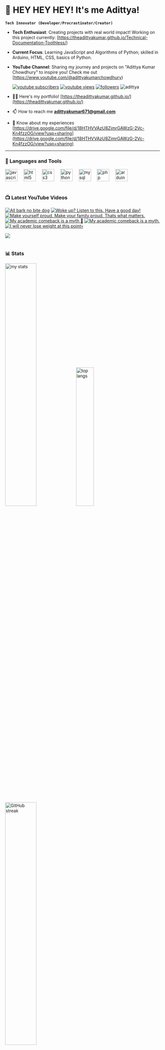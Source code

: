 # 👑 HEY HEY HEY! It's me Adittya!

**`Tech Innovator (Developer/Procrastinator/Creator)`**

- **Tech Enthusiast**: Creating projects with real world impact! Working on this project currently: [https://theadittyakumar.github.io/Technical-Documentation-Toothless/)
- **Current Focus**: Learning JavaScript and Algorithms of Python; skilled in Arduino, HTML, CSS, basics of Python.
- **YouTube Channel**: Sharing my journey and projects on "Adittya Kumar Chowdhury" to inspire you! Check me out [https://www.youtube.com/@adittyakumarchowdhury) 

   <p align="left">
      <a href="https://www.youtube.com/channel/UCu68HfYtlcXFI7kNhnSdspA?sub_confirmation=1">
         <img alt="youtube subscribers" title="Subscribe to my YouTube channel" src="https://custom-icon-badges.demolab.com/youtube/channel/subscribers/UCu68HfYtlcXFI7kNhnSdspA?color=%23E05D44&label=SUBSCRIBE&logo=video&logoColor=white&style=for-the-badge&labelColor=CE4630"/></a> 
      <a href="https://www.youtube.com/c/adittyakumarchowdhury">
         <img alt="youtube views" title="YouTube views" src="https://custom-icon-badges.demolab.com/youtube/channel/views/UCu68HfYtlcXFI7kNhnSdspA?color=%23E1AD0E&logo=eye&logoColor=white&style=for-the-badge&labelColor=C79600"/></a> 
      <a href="https://github.com/TheAdittyaKumar?tab=followers">
         <img alt="followers" title="Follow me on Github" src="https://custom-icon-badges.demolab.com/github/followers/TheAdittyaKumar?color=236ad3&labelColor=1155ba&style=for-the-badge&logo=person-add&label=Follow&logoColor=white"/></a>
      <img src="https://komarev.com/ghpvc/?username=TheAdittyaKumar&label=Profile%20views&color=0e75b6&style=flat" alt="adittya" />
   </p>


- 👨‍💻 Here's my portfolio! [https://theadittyakumar.github.io/](https://theadittyakumar.github.io/)

- 📫 How to reach me **adittyakumar671@gmail.com**

- 📄 Know about my experiences [https://drive.google.com/file/d/18HTHVVAzU8ZimrGAWzG-2Vc-Kn4fzzOG/view?usp=sharing](https://drive.google.com/file/d/18HTHVVAzU8ZimrGAWzG-2Vc-Kn4fzzOG/view?usp=sharing)

---

### 🧰 Languages and Tools

<div align="left">
  <img src="https://cdn.jsdelivr.net/gh/devicons/devicon/icons/javascript/javascript-original.svg" height="40" alt="javascript logo"  />
  <img width="12" />
  <img src="https://cdn.jsdelivr.net/gh/devicons/devicon/icons/html5/html5-original.svg" height="40" alt="html5 logo"  />
  <img width="12" />
  <img src="https://cdn.jsdelivr.net/gh/devicons/devicon/icons/css3/css3-original.svg" height="40" alt="css3 logo"  />
  <img width="12" />
  <img src="https://cdn.jsdelivr.net/gh/devicons/devicon/icons/python/python-original.svg" height="40" alt="python logo"  />
  <img width="12" />
  <img src="https://cdn.jsdelivr.net/gh/devicons/devicon/icons/mysql/mysql-original.svg" height="40" alt="mysql logo"  />
  <img width="12" />
  <img src="https://cdn.jsdelivr.net/gh/devicons/devicon/icons/php/php-original.svg" height="40" alt="php logo"  />
  <img width="12" />
  <img src="https://cdn.jsdelivr.net/gh/devicons/devicon/icons/arduino/arduino-original.svg" height="40" alt="arduino logo"  />
</div>


#

### 📺 Latest YouTube Videos

<!-- BEGIN YOUTUBE-CARDS -->
[![All bark no bite dog](https://ytcards.demolab.com/?id=9LyUYWOEHXg&title=All+bark+no+bite+dog&lang=en&timestamp=1745031002&background_color=%230d1117&title_color=%23ffffff&stats_color=%23dedede&max_title_lines=1&width=250&border_radius=5 "All bark no bite dog")](https://www.youtube.com/watch?v=9LyUYWOEHXg)
[![Woke up? Listen to this. Have a good day!](https://ytcards.demolab.com/?id=7dvYvodHaiI&title=Woke+up%3F+Listen+to+this.+Have+a+good+day%21&lang=en&timestamp=1745008405&background_color=%230d1117&title_color=%23ffffff&stats_color=%23dedede&max_title_lines=1&width=250&border_radius=5 "Woke up? Listen to this. Have a good day!")](https://www.youtube.com/watch?v=7dvYvodHaiI)
[![Make yourself proud. Make your family proud. Thats what matters.](https://ytcards.demolab.com/?id=UY-XzdQlB1k&title=Make+yourself+proud.+Make+your+family+proud.+Thats+what+matters.&lang=en&timestamp=1744993635&background_color=%230d1117&title_color=%23ffffff&stats_color=%23dedede&max_title_lines=1&width=250&border_radius=5 "Make yourself proud. Make your family proud. Thats what matters.")](https://www.youtube.com/watch?v=UY-XzdQlB1k)
[![My academic comeback is a myth 🙈](https://ytcards.demolab.com/?id=4JGQ_yVwRzw&title=My+academic+comeback+is+a+myth+%F0%9F%99%88&lang=en&timestamp=1744986987&background_color=%230d1117&title_color=%23ffffff&stats_color=%23dedede&max_title_lines=1&width=250&border_radius=5 "My academic comeback is a myth 🙈")](https://www.youtube.com/watch?v=4JGQ_yVwRzw)
[![My academic comeback is a myth.](https://ytcards.demolab.com/?id=YzoBqDkDpHQ&title=My+academic+comeback+is+a+myth.&lang=en&timestamp=1744977878&background_color=%230d1117&title_color=%23ffffff&stats_color=%23dedede&max_title_lines=1&width=250&border_radius=5 "My academic comeback is a myth.")](https://www.youtube.com/watch?v=YzoBqDkDpHQ)
[![I will never lose weight at this point💀](https://ytcards.demolab.com/?id=kPLNKDBZBYY&title=I+will+never+lose+weight+at+this+point%F0%9F%92%80&lang=en&timestamp=1744945865&background_color=%230d1117&title_color=%23ffffff&stats_color=%23dedede&max_title_lines=1&width=250&border_radius=5 "I will never lose weight at this point💀")](https://www.youtube.com/watch?v=kPLNKDBZBYY)
<!-- END YOUTUBE-CARDS -->

[<img src="https://custom-icon-badges.demolab.com/badge/-Subscribe%20For%20More-red?style=for-the-badge&logo=video&logoColor=white"/>](https://www.youtube.com/channel/UCu68HfYtlcXFI7kNhnSdspA?sub_confirmation=1)

#

### 📊 Stats

<div align="left">
  <img alt="my stats" width="45%" src="https://github-readme-stats.vercel.app/api?username=TheAdittyaKumar&show_icons=true&hide_border=true&theme=vision-friendly-dark" />
  <img alt="top langs" width="34%" src="https://github-readme-stats.vercel.app/api/top-langs/?username=TheAdittyaKumar&layout=compact&hide_border=true&theme=vision-friendly-dark" />
  <img alt="GitHub streak" width="45%" src="https://github-readme-streak-stats.herokuapp.com/?user=TheAdittyaKumar&theme=vision-friendly-dark&hide_border=true" />

</div>



<!-- ![GitHub Streak](https://streak-stats.demolab.com?user=TheAdittyaKumar&theme=swift&border_radius=4.5) -->
#

